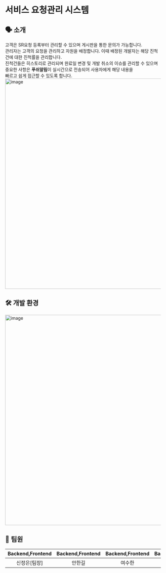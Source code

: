 # 서비스 요청관리 시스템
## 🗣 소개
고객은 SR요청 등록부터 관리할 수 있으며 게시판을 통한 문의가 가능합니다. <br> 관리자는 고객의 요청을 관리하고 자원을 배정합니다. 이때 배정된 개발자는 해당 진척건에 대한 진척률을 관리합니다.  <br>
진척건들은 히스토리로 관리되며 완료일 변경 및 개발 취소의 이슈를 관리할 수 있으며 중요한 사항은 **푸쉬알림**이 실시간으로 전송되어 사용자에게 해당 내용을  <br>빠르고 쉽게 접근할 수 있도록 합니다.
<br/>
<img width="682" alt="image" src="https://user-images.githubusercontent.com/49307620/232492633-c426bf57-3bdb-4848-a688-f018246c6694.png">

## 🛠 개발 환경
<img width="682" alt="image" src="https://user-images.githubusercontent.com/49307620/232498536-613801a7-0df8-475e-ad30-1aea03e5832e.png">

## 👥 팀원
|Backend,Frontend|Backend,Frontend|Backend,Frontend|Backend,Frontend|
|:------:|:------:|:------:|:------:|
|신정은[팀장]|안한길|여수한|최은종|

